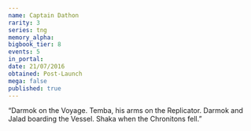 ```yaml
---
name: Captain Dathon
rarity: 3
series: tng
memory_alpha:
bigbook_tier: 8
events: 5
in_portal:
date: 21/07/2016
obtained: Post-Launch
mega: false
published: true
---
```


“Darmok on the Voyage. Temba, his arms on the Replicator. Darmok and Jalad boarding the Vessel. Shaka when the Chronitons fell.”
